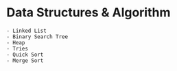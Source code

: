 # Data Structures & Algorithm

    - Linked List
    - Binary Search Tree
    - Heap
    - Tries
    - Quick Sort
    - Merge Sort
